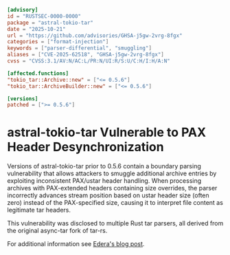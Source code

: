 ```toml
[advisory]
id = "RUSTSEC-0000-0000"
package = "astral-tokio-tar"
date = "2025-10-21"
url = "https://github.com/advisories/GHSA-j5gw-2vrg-8fgx"
categories = ["format-injection"]
keywords = ["parser-differential", "smuggling"]
aliases = ["CVE-2025-62518", "GHSA-j5gw-2vrg-8fgx"]
cvss = "CVSS:3.1/AV:N/AC:L/PR:N/UI:R/S:U/C:H/I:H/A:N"

[affected.functions]
"tokio_tar::Archive::new" = ["<= 0.5.6"]
"tokio_tar::ArchiveBuilder::new" = ["<= 0.5.6"]

[versions]
patched = [">= 0.5.6"]
```

# astral-tokio-tar Vulnerable to PAX Header Desynchronization

Versions of astral-tokio-tar prior to 0.5.6 contain a boundary parsing
vulnerability that allows attackers to smuggle additional archive entries by
exploiting inconsistent PAX/ustar header handling. When processing archives with
PAX-extended headers containing size overrides, the parser incorrectly advances
stream position based on ustar header size (often zero) instead of the
PAX-specified size, causing it to interpret file content as legitimate tar
headers.

This vulnerability was disclosed to multiple Rust tar parsers, all derived from
the original async-tar fork of tar-rs.

For additional information see
[Edera's blog post](https://edera.dev/stories/tarmageddon).
